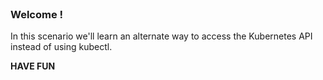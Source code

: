 
<br>

### Welcome !

In this scenario we'll learn an alternate way to access the Kubernetes API instead of using kubectl.

**HAVE FUN**
